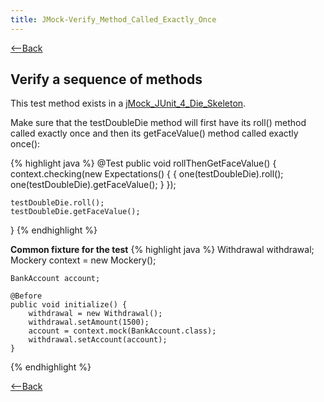 ```yaml
---
title: JMock-Verify_Method_Called_Exactly_Once
---
```

[<--Back](TDD_Example_Catalog)

## Verify a sequence of methods
This test method exists in a [jMock_JUnit_4_Die_Skeleton](jMock_JUnit_4_Die_Skeleton).

Make sure that the testDoubleDie method will first have its roll() method called exactly once and then its getFaceValue() method called exactly once():

{% highlight java %}
@Test
public void rollThenGetFaceValue() {
    context.checking(new Expectations() {
        {
            one(testDoubleDie).roll();
            one(testDoubleDie).getFaceValue();
        }
    });
    
    testDoubleDie.roll();
    testDoubleDie.getFaceValue();
}
{% endhighlight %}

**Common fixture for the test**
{% highlight java %}
    Withdrawal withdrawal;
    Mockery context = new Mockery();

    BankAccount account;

    @Before
    public void initialize() {
        withdrawal = new Withdrawal();
        withdrawal.setAmount(1500);
        account = context.mock(BankAccount.class);
        withdrawal.setAccount(account);
    }
{% endhighlight %}

[<--Back](TDD_Example_Catalog)

